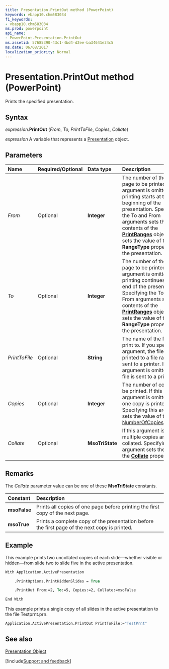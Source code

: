 ```yaml
---
title: Presentation.PrintOut method (PowerPoint)
keywords: vbapp10.chm583034
f1_keywords:
- vbapp10.chm583034
ms.prod: powerpoint
api_name:
- PowerPoint.Presentation.PrintOut
ms.assetid: 57685390-43c1-4bd4-d2ee-ba34641e34c5
ms.date: 06/08/2017
localization_priority: Normal
---
```



# Presentation.PrintOut method (PowerPoint)

Prints the specified presentation.


## Syntax

_expression_.**PrintOut** (_From_, _To_, _PrintToFile_, _Copies_, _Collate_)

_expression_ A variable that represents a [Presentation](PowerPoint.Presentation.md) object.


## Parameters

|Name|Required/Optional|Data type|Description|
|:-----|:-----|:-----|:-----|
| _From_|Optional|**Integer**|The number of the first page to be printed. If this argument is omitted, printing starts at the beginning of the presentation. Specifying the To and From arguments sets the contents of the  **[PrintRanges](PowerPoint.PrintRanges.md)** object and sets the value of the **RangeType** property for the presentation.|
| _To_|Optional|**Integer**|The number of the last page to be printed. If this argument is omitted, printing continues to the end of the presentation. Specifying the To and From arguments sets the contents of the  **[PrintRanges](PowerPoint.PrintRanges.md)** object and sets the value of the **RangeType** property for the presentation.|
| _PrintToFile_|Optional|**String**|The name of the file to print to. If you specify this argument, the file is printed to a file rather than sent to a printer. If this argument is omitted, the file is sent to a printer.|
| _Copies_|Optional|**Integer**|The number of copies to be printed. If this argument is omitted, only one copy is printed. Specifying this argument sets the value of the [NumberOfCopies](PowerPoint.PrintOptions.NumberOfCopies.md)property.|
| _Collate_|Optional|**MsoTriState**|If this argument is omitted, multiple copies are collated. Specifying this argument sets the value of the  **[Collate](PowerPoint.PrintOptions.Collate.md)** property.|

## Remarks

The  _Collate_ parameter value can be one of these **MsoTriState** constants.



|Constant|Description|
|:-----|:-----|
|**msoFalse**|Prints all copies of one page before printing the first copy of the next page.|
|**msoTrue**|Prints a complete copy of the presentation before the first page of the next copy is printed.|

## Example

This example prints two uncollated copies of each slide&mdash;whether visible or hidden&mdash;from slide two to slide five in the active presentation.


```vb
With Application.ActivePresentation

    .PrintOptions.PrintHiddenSlides = True

    .PrintOut From:=2, To:=5, Copies:=2, Collate:=msoFalse

End With


```

This example prints a single copy of all slides in the active presentation to the file Testprnt.prn.




```vb
Application.ActivePresentation.PrintOut PrintToFile:="TestPrnt"
```


## See also


[Presentation Object](PowerPoint.Presentation.md)

[!include[Support and feedback](~/includes/feedback-boilerplate.md)]